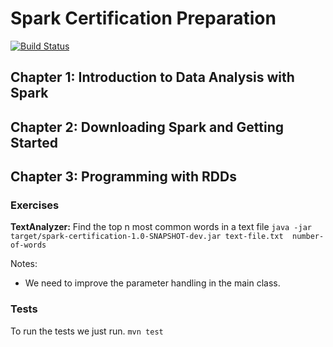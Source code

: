# Spark Certification Preparation 

[![Build Status](https://travis-ci.org/geektimus/spark-training.svg?branch=master)](https://travis-ci.org/geektimus/spark-training)

## Chapter 1: Introduction to Data Analysis with Spark
## Chapter 2: Downloading Spark and Getting Started
## Chapter 3: Programming with RDDs

### Exercises
**TextAnalyzer:** Find the top n most common words in a text file
```java -jar target/spark-certification-1.0-SNAPSHOT-dev.jar text-file.txt  number-of-words```

Notes:
* We need to improve the parameter handling in the main class.

### Tests

To run the tests we just run.
```mvn test```